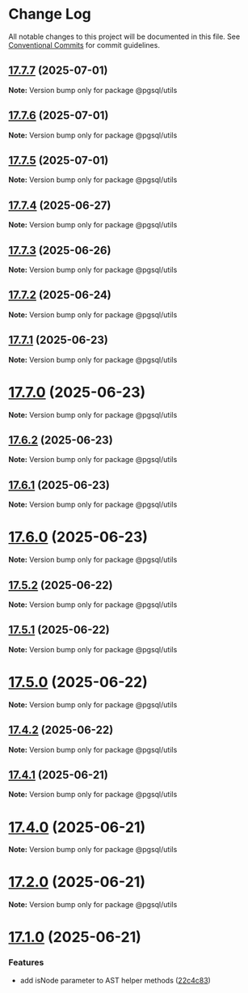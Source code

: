 # Change Log

All notable changes to this project will be documented in this file.
See [Conventional Commits](https://conventionalcommits.org) for commit guidelines.

## [17.7.7](https://github.com/launchql/pgsql-parser/compare/@pgsql/utils@17.7.6...@pgsql/utils@17.7.7) (2025-07-01)

**Note:** Version bump only for package @pgsql/utils





## [17.7.6](https://github.com/launchql/pgsql-parser/compare/@pgsql/utils@17.7.5...@pgsql/utils@17.7.6) (2025-07-01)

**Note:** Version bump only for package @pgsql/utils





## [17.7.5](https://github.com/launchql/pgsql-parser/compare/@pgsql/utils@17.7.4...@pgsql/utils@17.7.5) (2025-07-01)

**Note:** Version bump only for package @pgsql/utils





## [17.7.4](https://github.com/launchql/pgsql-parser/compare/@pgsql/utils@17.7.3...@pgsql/utils@17.7.4) (2025-06-27)

**Note:** Version bump only for package @pgsql/utils





## [17.7.3](https://github.com/launchql/pgsql-parser/compare/@pgsql/utils@17.7.2...@pgsql/utils@17.7.3) (2025-06-26)

**Note:** Version bump only for package @pgsql/utils





## [17.7.2](https://github.com/launchql/pgsql-parser/compare/@pgsql/utils@17.7.1...@pgsql/utils@17.7.2) (2025-06-24)

**Note:** Version bump only for package @pgsql/utils





## [17.7.1](https://github.com/launchql/pgsql-parser/compare/@pgsql/utils@17.7.0...@pgsql/utils@17.7.1) (2025-06-23)

**Note:** Version bump only for package @pgsql/utils





# [17.7.0](https://github.com/launchql/pgsql-parser/compare/@pgsql/utils@17.6.2...@pgsql/utils@17.7.0) (2025-06-23)

**Note:** Version bump only for package @pgsql/utils





## [17.6.2](https://github.com/launchql/pgsql-parser/compare/@pgsql/utils@17.6.1...@pgsql/utils@17.6.2) (2025-06-23)

**Note:** Version bump only for package @pgsql/utils





## [17.6.1](https://github.com/launchql/pgsql-parser/compare/@pgsql/utils@17.6.0...@pgsql/utils@17.6.1) (2025-06-23)

**Note:** Version bump only for package @pgsql/utils





# [17.6.0](https://github.com/launchql/pgsql-parser/compare/@pgsql/utils@17.5.2...@pgsql/utils@17.6.0) (2025-06-23)

**Note:** Version bump only for package @pgsql/utils





## [17.5.2](https://github.com/launchql/pgsql-parser/compare/@pgsql/utils@17.5.1...@pgsql/utils@17.5.2) (2025-06-22)

**Note:** Version bump only for package @pgsql/utils





## [17.5.1](https://github.com/launchql/pgsql-parser/compare/@pgsql/utils@17.5.0...@pgsql/utils@17.5.1) (2025-06-22)

**Note:** Version bump only for package @pgsql/utils





# [17.5.0](https://github.com/launchql/pgsql-parser/compare/@pgsql/utils@17.4.2...@pgsql/utils@17.5.0) (2025-06-22)

**Note:** Version bump only for package @pgsql/utils





## [17.4.2](https://github.com/launchql/pgsql-parser/compare/@pgsql/utils@17.4.1...@pgsql/utils@17.4.2) (2025-06-22)

**Note:** Version bump only for package @pgsql/utils





## [17.4.1](https://github.com/launchql/pgsql-parser/compare/@pgsql/utils@17.4.0...@pgsql/utils@17.4.1) (2025-06-21)

**Note:** Version bump only for package @pgsql/utils





# [17.4.0](https://github.com/launchql/pgsql-parser/compare/@pgsql/utils@17.1.0...@pgsql/utils@17.4.0) (2025-06-21)

**Note:** Version bump only for package @pgsql/utils





# [17.2.0](https://github.com/launchql/pgsql-parser/compare/@pgsql/utils@17.1.0...@pgsql/utils@17.2.0) (2025-06-21)

**Note:** Version bump only for package @pgsql/utils





# [17.1.0](https://github.com/launchql/pgsql-parser/compare/@pgsql/utils@13.11.0...@pgsql/utils@17.1.0) (2025-06-21)


### Features

* add isNode parameter to AST helper methods ([22c4c83](https://github.com/launchql/pgsql-parser/commit/22c4c8313e7aff66a0e50c0ebcd50d827d1c5203))

